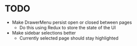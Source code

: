 # TODO

- Make DrawerMenu persist open or closed between pages
  - Do this using Redux to store the state of the UI
- Make sidebar selections better
  - Currently selected page should stay highlighted
